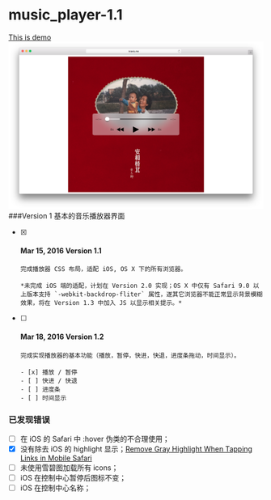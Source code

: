 # music_player-1.1
[This is demo](http://www.kravis.me/demo5)
![music_player_1.1](README-files/music_player_1.1.png)
###Version 1 基本的音乐播放器界面
- [x] #### Mar 15, 2016 Version 1.1

      完成播放器 CSS 布局，适配 iOS, OS X 下的所有浏览器。

      *未完成 iOS 端的适配，计划在 Version 2.0 实现；OS X 中仅有 Safari 9.0 以上版本支持 `-webkit-backdrop-fliter` 属性，遂其它浏览器不能正常显示背景模糊效果，将在 Version 1.3 中加入 JS 以显示相关提示。*

- [ ] #### Mar 18, 2016 Version 1.2

      完成实现播放器的基本功能（播放，暂停，快进，快退，进度条拖动，时间显示）。

      - [x] 播放 / 暂停
      - [ ] 快进 / 快退
      - [ ] 进度条
      - [ ] 时间显示



### 已发现错误

- [ ] 在 iOS 的 Safari 中 :hover 伪类的不合理使用；
- [x] 没有除去 iOS 的 highlight 显示；[Remove Gray Highlight When Tapping Links in Mobile Safari](https://css-tricks.com/snippets/css/remove-gray-highlight-when-tapping-links-in-mobile-safari/)
- [ ] 未使用雪碧图加载所有 icons；
- [ ] iOS 在控制中心暂停后图标不变；
- [ ] iOS 在控制中心名称；